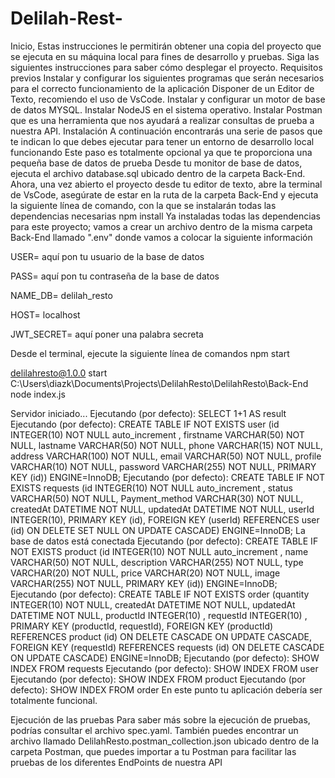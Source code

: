 # Delilah-Rest-

Inicio, Estas instrucciones le permitirán obtener una copia del proyecto que se ejecuta en su máquina local para fines de desarrollo y pruebas. Siga las siguientes instrucciones para saber cómo desplegar el proyecto. Requisitos previos Instalar y configurar los siguientes programas que serán necesarios para el correcto funcionamiento de la aplicación
Disponer de un Editor de Texto, recomiendo el uso de VsCode. Instalar y configurar un motor de base de datos MYSQL. Instalar NodeJS en el sistema operativo. Instalar Postman que es una herramienta que nos ayudará a realizar consultas de prueba a nuestra API. Instalación A continuación encontrarás una serie de pasos que te indican lo que debes ejecutar para tener un entorno de desarrollo local funcionando Este paso es totalmente opcional ya que te proporciona una pequeña base de datos de prueba Desde tu monitor de base de datos, ejecuta el archivo database.sql ubicado dentro de la carpeta Back-End. Ahora, una vez abierto el proyecto desde tu editor de texto, abre la terminal de VsCode, asegúrate de estar en la ruta de la carpeta Back-End y ejecuta la siguiente línea de comando, con la que se instalarán todas las dependencias necesarias npm install Ya instaladas todas las dependencias para este proyecto; vamos a crear un archivo dentro de la misma carpeta Back-End llamado ".env" donde vamos a colocar la siguiente información

USER= aquí pon tu usuario de la base de datos

PASS= aquí pon tu contraseña de la base de datos

NAME_DB= delilah_resto

HOST= localhost

JWT_SECRET= aquí poner una palabra secreta

Desde el terminal, ejecute la siguiente línea de comandos npm start

delilahresto@1.0.0 start C:\Users\diazk\Documents\Projects\DelilahResto\DelilahResto\Back-End node index.js

Servidor iniciado... Ejecutando (por defecto): SELECT 1+1 AS result Ejecutando (por defecto): CREATE TABLE IF NOT EXISTS user (id INTEGER(10) NOT NULL auto_increment , firstname VARCHAR(50) NOT NULL, lastname VARCHAR(50) NOT NULL, phone VARCHAR(15) NOT NULL, address VARCHAR(100) NOT NULL, email VARCHAR(50) NOT NULL, profile VARCHAR(10) NOT NULL, password VARCHAR(255) NOT NULL, PRIMARY KEY (id)) ENGINE=InnoDB; Ejecutando (por defecto): CREATE TABLE IF NOT EXISTS requests (id INTEGER(10) NOT NULL auto_increment , status VARCHAR(50) NOT NULL, Payment_method VARCHAR(30) NOT NULL, createdAt DATETIME NOT NULL, updatedAt DATETIME NOT NULL, userId INTEGER(10), PRIMARY KEY (id), FOREIGN KEY (userId) REFERENCES user (id) ON DELETE SET NULL ON UPDATE CASCADE) ENGINE=InnoDB; La base de datos está conectada Ejecutando (por defecto): CREATE TABLE IF NOT EXISTS product (id INTEGER(10) NOT NULL auto_increment , name VARCHAR(50) NOT NULL, description VARCHAR(255) NOT NULL, type VARCHAR(20) NOT NULL, price VARCHAR(20) NOT NULL, image VARCHAR(255) NOT NULL, PRIMARY KEY (id)) ENGINE=InnoDB; Ejecutando (por defecto): CREATE TABLE IF NOT EXISTS order (quantity INTEGER(10) NOT NULL, createdAt DATETIME NOT NULL, updatedAt DATETIME NOT NULL, productId INTEGER(10) , requestId INTEGER(10) , PRIMARY KEY (productId, requestId), FOREIGN KEY (productId) REFERENCES product (id) ON DELETE CASCADE ON UPDATE CASCADE, FOREIGN KEY (requestId) REFERENCES requests (id) ON DELETE CASCADE ON UPDATE CASCADE) ENGINE=InnoDB; Ejecutando (por defecto): SHOW INDEX FROM requests Ejecutando (por defecto): SHOW INDEX FROM user Ejecutando (por defecto): SHOW INDEX FROM product Ejecutando (por defecto): SHOW INDEX FROM order En este punto tu aplicación debería ser totalmente funcional.

Ejecución de las pruebas Para saber más sobre la ejecución de pruebas, podrías consultar el archivo spec.yaml. También puedes encontrar un archivo llamado DelilahResto.postman_collection.json ubicado dentro de la carpeta Postman, que puedes importar a tu Postman para facilitar las pruebas de los diferentes EndPoints de nuestra API
